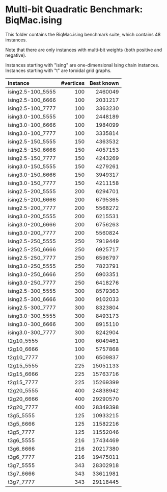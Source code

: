 # Multi-bit Quadratic Benchmark: BiqMac.ising

This folder contains the BiqMac.ising benchmark suite, which contains 48 instances.

Note that there are only instances with multi-bit weights (both positive and negative).

Instances starting with "ising" are one-dimensional Ising chain instances. Instances starting with "t" are toroidal grid graphs.

| instance           | #vertices | Best known  |
|:-------------------|----------:|------------:|
| ising2.5-100_5555  |       100 |     2460049 |
| ising2.5-100_6666  |       100 |     2031217 |
| ising2.5-100_7777  |       100 |     3363230 |
| ising3.0-100_5555  |       100 |     2448189 |
| ising3.0-100_6666  |       100 |     1984099 |
| ising3.0-100_7777  |       100 |     3335814 |
| ising2.5-150_5555  |       150 |     4363532 |
| ising2.5-150_6666  |       150 |     4057153 |
| ising2.5-150_7777  |       150 |     4243269 |
| ising3.0-150_5555  |       150 |     4279261 |
| ising3.0-150_6666  |       150 |     3949317 |
| ising3.0-150_7777  |       150 |     4211158 |
| ising2.5-200_5555  |       200 |     6294701 |
| ising2.5-200_6666  |       200 |     6795365 |
| ising2.5-200_7777  |       200 |     5568272 |
| ising3.0-200_5555  |       200 |     6215531 |
| ising3.0-200_6666  |       200 |     6756263 |
| ising3.0-200_7777  |       200 |     5560824 |
| ising2.5-250_5555  |       250 |     7919449 |
| ising2.5-250_6666  |       250 |     6925717 |
| ising2.5-250_7777  |       250 |     6596797 |
| ising3.0-250_5555  |       250 |     7823791 |
| ising3.0-250_6666  |       250 |     6903351 |
| ising3.0-250_7777  |       250 |     6418276 |
| ising2.5-300_5555  |       300 |     8579363 |
| ising2.5-300_6666  |       300 |     9102033 |
| ising2.5-300_7777  |       300 |     8323804 |
| ising3.0-300_5555  |       300 |     8493173 |
| ising3.0-300_6666  |       300 |     8915110 |
| ising3.0-300_7777  |       300 |     8242904 |
| t2g10_5555         |       100 |     6049461 |
| t2g10_6666         |       100 |     5757868 |
| t2g10_7777         |       100 |     6509837 |
| t2g15_5555         |       225 |    15051133 |
| t2g15_6666         |       225 |    15763716 |
| t2g15_7777         |       225 |    15269399 |
| t2g20_5555         |       400 |    24838942 |
| t2g20_6666         |       400 |    29290570 |
| t2g20_7777         |       400 |    28349398 |
| t3g5_5555          |       125 |    10933215 |
| t3g5_6666          |       125 |    11582216 |
| t3g5_7777          |       125 |    11552046 |
| t3g6_5555          |       216 |    17434469 |
| t3g6_6666          |       216 |    20217380 |
| t3g6_7777          |       216 |    19475011 |
| t3g7_5555          |       343 |    28302918 |
| t3g7_6666          |       343 |    33611981 |
| t3g7_7777          |       343 |    29118445 |
